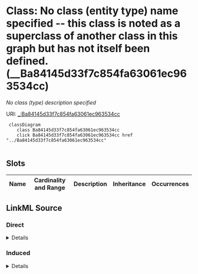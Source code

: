 

# Class: No class (entity type) name specified -- this class is noted as a superclass of another class in this graph but has not itself been defined. (__Ba84145d33f7c854fa63061ec963534cc)


_No class (type) description specified_







URI: [_:Ba84145d33f7c854fa63061ec963534cc](_:Ba84145d33f7c854fa63061ec963534cc)






```mermaid
 classDiagram
    class Ba84145d33f7c854fa63061ec963534cc
    click Ba84145d33f7c854fa63061ec963534cc href "../Ba84145d33f7c854fa63061ec963534cc"
      
```




<!-- no inheritance hierarchy -->


## Slots

| Name | Cardinality and Range | Description | Inheritance | Occurrences |
| ---  | --- | --- | --- | --- |














## LinkML Source

<!-- TODO: investigate https://stackoverflow.com/questions/37606292/how-to-create-tabbed-code-blocks-in-mkdocs-or-sphinx -->

### Direct

<details>

```yaml
name: __Ba84145d33f7c854fa63061ec963534cc
conforms_to: No schema conformance document specified
description: No class (type) description specified
title: No class (entity type) name specified -- this class is noted as a superclass
  of another class in this graph but has not itself been defined.
from_schema: sawgraph-kg
rank: 1000
class_uri: _:Ba84145d33f7c854fa63061ec963534cc

```
</details>

### Induced

<details>

```yaml
name: __Ba84145d33f7c854fa63061ec963534cc
conforms_to: No schema conformance document specified
description: No class (type) description specified
title: No class (entity type) name specified -- this class is noted as a superclass
  of another class in this graph but has not itself been defined.
from_schema: sawgraph-kg
rank: 1000
class_uri: _:Ba84145d33f7c854fa63061ec963534cc

```
</details>